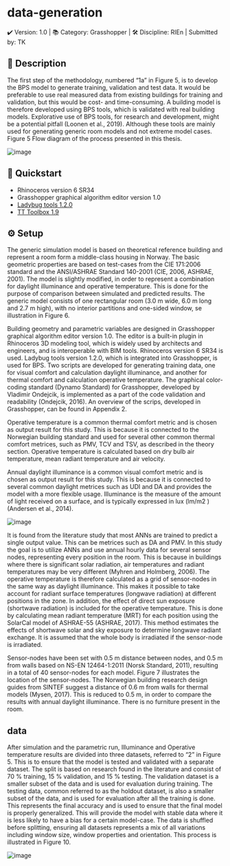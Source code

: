 # data-generation
✔️ Version: 1.0 
| 📚 Category: Grasshopper
| 🛠️ Discipline: RIEn
| Submitted by: TK

## 🧰 Description 
The first step of the methodology, numbered “1a” in Figure 5, is to develop the BPS model to generate 
training, validation and test data. It would be preferable to use real measured data from existing 
buildings for training and validation, but this would be cost- and time-consuming. A building model is
therefore developed using BPS tools, which is validated with real building models. Explorative use of 
BPS tools, for research and development, might be a potential pitfall (Loonen et al., 2019). Although 
these tools are mainly used for generating generic room models and not extreme model cases.
Figure 5 Flow diagram of the process presented in this thesis.

![image](https://user-images.githubusercontent.com/81426268/155008544-c700436a-7a30-43ee-9289-1ac2f8aed458.png)


## 👋 Quickstart
- Rhinoceros version 6 SR34
- Grasshopper graphical algorithm editor version 1.0
- [Ladybug tools 1.2.0](https://www.food4rhino.com/en/app/ladybug-tools)
- [TT Toolbox 1.9](https://www.food4rhino.com/en/app/tt-toolbox)

## ⚙️ Setup
The generic simulation model is based on theoretical reference building and represent a room form a
middle-class housing in Norway. The basic geometric properties are based on test-cases from the CIE 
171:2006 standard and the ANSI/ASHRAE Standard 140-2001 (CIE, 2006, ASHRAE, 2001). The 
model is slightly modified, in order to represent a combination for daylight illuminance and operative 
temperature. This is done for the purpose of comparison between simulated and predicted results. The 
generic model consists of one rectangular room (3.0 m wide, 6.0 m long and 2.7 m high), with no 
interior partitions and one-sided window, se illustration in Figure 6. 

Building geometry and parametric variables are designed in Grasshopper graphical algorithm editor
version 1.0. The editor is a built-in plugin in Rhinoceros 3D modeling tool, which is widely used by 
architects and engineers, and is interoperable with BIM tools. Rhinoceros version 6 SR34 is used.
Ladybug tools version 1.2.0, which is integrated into Grasshopper, is used for BPS.
Two scripts are developed for generating training data, one for visual comfort and calculation daylight
illuminance, and another for thermal comfort and calculation operative temperature. The graphical
color-coding standard (Dynamo Standard) for Grasshopper, developed by Vladimir Ondejcik, is
implemented as a part of the code validation and readability (Ondejcik, 2016). An overview of the 
scrips, developed in Grasshopper, can be found in Appendix 2.

Operative temperature is a common thermal comfort metric and is chosen as output result for this 
study. This is because it is connected to the Norwegian building standard and used for several other 
common thermal comfort metrices, such as PMV, TCV and TSV, as described in the theory section. 
Operative temperature is calculated based on dry bulb air temperature, mean radiant temperature and 
air velocity.

Annual daylight illuminance is a common visual comfort metric and is chosen as output result for this 
study. This is because it is connected to several common daylight metrices such as UDI and DA and 
provides the model with a more flexible usage. Illuminance is the measure of the amount of light 
received on a surface, and is typically expressed in lux (lm/m2
) (Andersen et al., 2014).

![image](https://user-images.githubusercontent.com/81426268/155008751-625f21e3-1749-4939-9e8d-aa2d02f6bd45.png)

It is found from the literature study that most ANNs are trained to predict a single output value. This 
can be metrices such as DA and PMV. In this study the goal is to utilize ANNs and use annual hourly 
data for several sensor nodes, representing every position in the room. This is because in buildings where 
there is significant solar radiation, air temperatures and radiant temperatures may be very different 
(Myhren and Holmberg, 2006). The operative temperature is therefore calculated as a grid of sensor-nodes in the same way as daylight illuminance. This makes it possible to take account for radiant surface temperatures (longwave radiation) at different positions in the zone. In addition, the effect of direct sun 
exposure (shortwave radiation) is included for the operative temperature. This is done by calculating 
mean radiant temperature (MRT) for each position using the SolarCal model of ASHRAE-55 (ASHRAE, 2017). This method estimates the effects of shortwave solar and sky exposure to determine longwave radiant exchange. It is assumed that the whole body is irradiated if the sensor-node is 
irradiated. 

Sensor-nodes have been set with 0.5 m distance between nodes, and 0.5 m from walls based on NS-EN 12464-1:2011 (Norsk Standard, 2011), resulting in a total of 40 sensor-nodes for each model. Figure 7 illustrates the location of the sensor-nodes. The Norwegian building research design guides
from SINTEF suggest a distance of 0.6 m from walls for thermal models (Mysen, 2017). This is
reduced to 0.5 m, in order to compare the results with annual daylight illuminance. There is no 
furniture present in the room.

## data

After simulation and the parametric run, Illuminance and Operative temperature results are divided
into three datasets, referred to “2” in Figure 5. This is to ensure that the model is tested and validated
with a separate dataset. The split is based on research found in the literature and consist of 70 %
training, 15 % validation, and 15 % testing. The validation dataset is a smaller subset of the data and is
used for evaluation during training. The testing data, common referred to as the holdout dataset, is also
a smaller subset of the data, and is used for evaluation after all the training is done. This represents the
final accuracy and is used to ensure that the final model is properly generalized. This will provide the
model with stable data where it is less likely to have a bias for a certain model-case. The data is
shuffled before splitting, ensuring all datasets represents a mix of all variations including window size,
window properties and orientation. This process is illustrated in Figure 10.

![image](https://user-images.githubusercontent.com/79943730/155013723-5f2201ea-c143-4fdd-b2a3-36e0649e1ee1.png)

